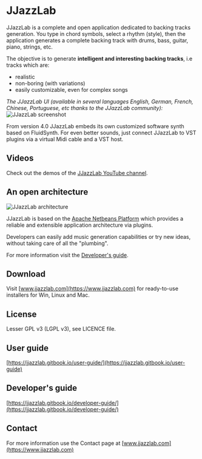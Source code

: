 
# JJazzLab

JJazzLab is a complete and open application dedicated to backing tracks generation. You type in chord symbols, select a rhythm (style), then the application generates a complete backing track with drums, bass, guitar, piano, strings, etc. 

The objective is to generate **intelligent and interesting backing tracks**, i.e tracks which are: 
- realistic
- non-boring (with variations)
- easily customizable, even for complex songs

*The JJazzLab UI (available in several languages English, German, French, Chinese, Portuguese, etc thanks to the JJazzLab community):* 
![JJazzLab screenshot](https://github.com/jjazzboss/JJazzLab/blob/master/graphics/JJazzLab3.0Full.png)

From version 4.0 JJazzLab embeds its own customized software synth based on FluidSynth. For even better sounds, just connect JJazzLab to VST plugins via a virtual Midi cable and a VST host.

## Videos

Check out the demos of the [JJazzLab YouTube channel](https://www.youtube.com/channel/UC0L3SwjY6bhTj6jsbOYzzAw).

## An open architecture

![JJazzLab architecture](https://github.com/jjazzboss/JJazzLab/blob/master/graphics/JJazzLab-architecture.jpg)

JJazzLab is based on the [Apache Netbeans Platform](https://netbeans.org/features/platform/features.html) which provides a reliable and extensible application architecture via plugins.

Developers can easily add music generation capabilities or try new ideas, without taking care of all the "plumbing".

For more information visit the [Developer's guide](https://jjazzlab.gitbook.io/developer-guide/).

## Download 

Visit [www.jjazzlab.com](https://www.jjazzlab.com) for ready-to-use installers for Win, Linux and Mac.

## License

Lesser GPL v3 (LGPL v3), see LICENCE file.

## User guide

[https://jjazzlab.gitbook.io/user-guide/](https://jjazzlab.gitbook.io/user-guide)

## Developer's guide 

[https://jjazzlab.gitbook.io/developer-guide/](https://jjazzlab.gitbook.io/developer-guide/)

## Contact

For more information use the Contact page at [www.jjazzlab.com](https://www.jjazzlab.com)

